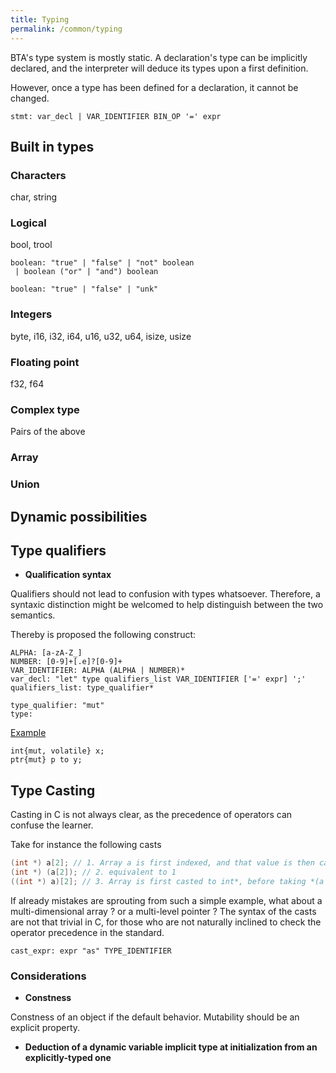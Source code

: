 ```yaml
---
title: Typing
permalink: /common/typing
---
```


BTA's type system is mostly static.
A declaration's type can be implicitly declared, and the interpreter
will deduce its types upon a first definition.

However, once a type has been defined for a declaration,
it cannot be changed.

```
stmt: var_decl | VAR_IDENTIFIER BIN_OP '=' expr
```

## Built in types

### Characters

char, string


### Logical

bool, trool

```
boolean: "true" | "false" | "not" boolean
 | boolean ("or" | "and") boolean
```

```
boolean: "true" | "false" | "unk"
```

### Integers

byte, i16, i32, i64, u16, u32, u64, isize, usize

### Floating point

f32, f64

### Complex type

Pairs of the above

### Array

### Union

## Dynamic possibilities


## Type qualifiers

- **Qualification syntax**

Qualifiers should not lead to confusion with types whatsoever.
Therefore, a syntaxic distinction might be welcomed to help distinguish between the two semantics.

Thereby is proposed the following construct:

```
ALPHA: [a-zA-Z_]
NUMBER: [0-9]+[.e]?[0-9]+
VAR_IDENTIFIER: ALPHA (ALPHA | NUMBER)*
var_decl: "let" type qualifiers_list VAR_IDENTIFIER ['=' expr] ';'
qualifiers_list: type_qualifier*

type_qualifier: "mut"
type:
```

<u>Example</u>

```
int{mut, volatile} x;
ptr{mut} p to y;
```

## Type Casting

Casting in C is not always clear, as the precedence of operators can confuse the learner.

Take for instance the following casts

```c
(int *) a[2]; // 1. Array a is first indexed, and that value is then casted
(int *) (a[2]); // 2. equivalent to 1
((int *) a)[2]; // 3. Array is first casted to int*, before taking *(a + 2*sizeof(int))
```

If already mistakes are sprouting from such a simple example, what about a multi-dimensional array ? or a multi-level pointer ?
The syntax of the casts are not that trivial in C, for those who are not naturally inclined to check the operator precedence in the standard.

```
cast_expr: expr "as" TYPE_IDENTIFIER
```

### Considerations

- **Constness**

Constness of an object if the default behavior. Mutability should be an explicit property.


- **Deduction of a dynamic variable implicit type at initialization from an explicitly-typed one**